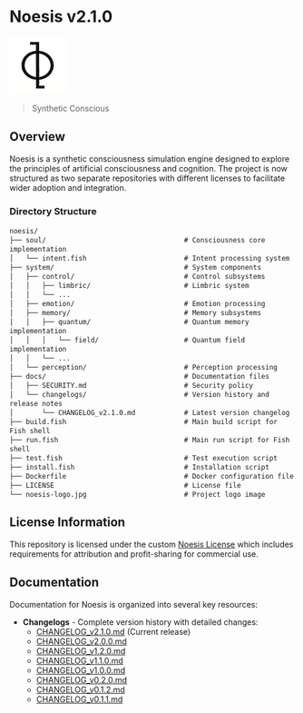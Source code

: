 # Noesis v2.1.0

![Noesis Logo](noesis-logo.jpg)

> Synthetic Conscious

## Overview

Noesis is a synthetic consciousness simulation engine designed to explore the principles of artificial consciousness and cognition. The project is now structured as two separate repositories with different licenses to facilitate wider adoption and integration.

### Directory Structure
```
noesis/
├── soul/                                  # Consciousness core implementation
│   └── intent.fish                        # Intent processing system
├── system/                                # System components
│   ├── control/                           # Control subsystems
│   │   ├── limbric/                       # Limbric system
│   │   └── ...
│   ├── emotion/                           # Emotion processing
│   ├── memory/                            # Memory subsystems
│   │   ├── quantum/                       # Quantum memory implementation
│   │   │   └── field/                     # Quantum field implementation
│   │   └── ...
│   └── perception/                        # Perception processing
├── docs/                                  # Documentation files
│   ├── SECURITY.md                        # Security policy
│   └── changelogs/                        # Version history and release notes
│       └── CHANGELOG_v2.1.0.md            # Latest version changelog
├── build.fish                             # Main build script for Fish shell
├── run.fish                               # Main run script for Fish shell
├── test.fish                              # Test execution script
├── install.fish                           # Installation script
├── Dockerfile                             # Docker configuration file
├── LICENSE                                # License file
└── noesis-logo.jpg                        # Project logo image
```

## License Information

This repository is licensed under the custom [Noesis License](LICENSE) which includes
requirements for attribution and profit-sharing for commercial use.

## Documentation

Documentation for Noesis is organized into several key resources:

- **Changelogs** - Complete version history with detailed changes:
  - [CHANGELOG_v2.1.0.md](docs/changelogs/CHANGELOG_v2.1.0.md) (Current release)
  - [CHANGELOG_v2.0.0.md](docs/changelogs/CHANGELOG_v2.0.0.md)
  - [CHANGELOG_v1.2.0.md](docs/changelogs/CHANGELOG_v1.2.0.md)
  - [CHANGELOG_v1.1.0.md](docs/changelogs/CHANGELOG_v1.1.0.md)
  - [CHANGELOG_v1.0.0.md](docs/changelogs/CHANGELOG_v1.0.0.md)
  - [CHANGELOG_v0.2.0.md](docs/changelogs/CHANGELOG_v0.2.0.md)
  - [CHANGELOG_v0.1.2.md](docs/changelogs/CHANGELOG_v0.1.2.md)
  - [CHANGELOG_v0.1.1.md](docs/changelogs/CHANGELOG_v0.1.1.md)